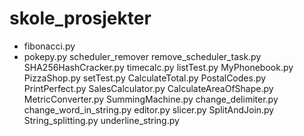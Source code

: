 # skole_prosjekter

  * fibonacci.py
  * pokepy.py
scheduler_remover
remove_scheduler_task.py
SHA256HashCracker.py
timecalc.py
listTest.py
MyPhonebook.py
PizzaShop.py
setTest.py
CalculateTotal.py
PostalCodes.py
PrintPerfect.py
SalesCalculator.py
CalculateAreaOfShape.py
MetricConverter.py
SummingMachine.py
change_delimiter.py
change_word_in_string.py
editor.py
slicer.py
SplitAndJoin.py
String_splitting.py
underline_string.py
